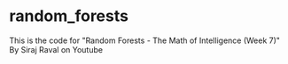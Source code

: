 # random_forests
This is the code for "Random Forests - The Math of Intelligence (Week 7)" By Siraj Raval on Youtube
